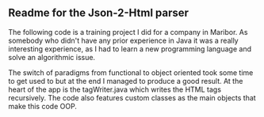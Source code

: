 ## Readme for the Json-2-Html parser

The following code is a training project I did for a company in Maribor. As somebody who didn't have any prior experience in Java it was a really interesting experience, as I had to learn a new programming language and solve an algorithmic issue.

The switch of paradigms from functional to object oriented took some time to get used to but at the end I managed to produce a good result. At the heart of the app is the tagWriter.java which writes the HTML tags recursively. The code also features custom classes as the main objects that make this code OOP.

